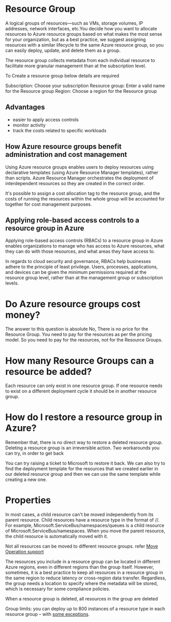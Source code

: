 # Resource Group
A logical groups of resources—such as VMs, storage volumes, IP addresses, network interfaces, etc.You decide how you want to allocate resources to Azure resource groups based on what makes the most sense for your organization, but as a best practice, we suggest assigning resources with a similar lifecycle to the same Azure resource group, so you can easily deploy, update, and delete them as a group.

The resource group collects metadata from each individual resource to facilitate more granular management than at the subscription level. 

To Create a resource group below details are required

Subscription: Choose your subscription
Resource group: Enter a valid name for the Resource group
Region: Choose a region for the Resource group


## Advantages 
- easier to apply access controls
- monitor activity
- track the costs related to specific workloads

## How Azure resource groups benefit administration and cost management
Using Azure resource groups enables users to deploy resources using declarative templates (using Azure Resource Manager templates), rather than scripts.  Azure Resource Manager orchestrates the deployment of interdependent resources so they are created in the correct order.

 It's possible to assign a cost allocation tag to the resource group, and the costs of running the resources within the whole group will be accounted for together for cost management purposes.

 ## Applying role-based access controls to a resource group in Azure

 Applying role-based access controls (RBACs) to a resource group in Azure enables organizations to manage who has access to Azure resources, what they can do with those resources, and what areas they have access to.

In regards to cloud security and governance, RBACs help businesses adhere to the principle of least privilege. Users, processes, applications, and devices can be given the minimum permissions required at the resource group level, rather than at the management group or subscription levels.

# Do Azure resource groups cost money?
The answer to this question is absolute No, There is no price for the Resource Group. You need to pay for the resources as per the pricing model. So you need to pay for the resources, not for the Resource Groups.

# How many Resource Groups can a resource be added?
Each resource can only exist in one resource group. If one resource needs to exist on a different deployment cycle it should be in another resource group.

# How do I restore a resource group in Azure?
Remember that, there is no direct way to restore a deleted resource group. Deleting a resource group is an irreversible action. Two workarounds you can try, in order to get back

You can try raising a ticket to Microsoft to restore it back.
We can also try to find the deployment template for the resources that we created earlier in our deleted resource group and then we can use the same template while creating a new one.

# Properties

In most cases, a child resource can't be moved independently from its parent resource. Child resources have a resource type in the format of <resource-provider-namespace>/<parent-resource>/<child-resource>. For example, Microsoft.ServiceBus/namespaces/queues is a child resource of Microsoft.ServiceBus/namespaces. When you move the parent resource, the child resource is automatically moved with it. 

Not all resources can be moved to different resource groups. refer [Move Operation support](https://docs.microsoft.com/en-us/azure/azure-resource-manager/management/move-support-resources)

The resources you include in a resource group can be located in different Azure regions, even in different regions than the group itself. However, sometimes, it is a best practice to keep all resources in a resource group in the same region to reduce latency or cross-region data transfer. Regardless, the group needs a location to specify where the metadata will be stored, which is necessary for some compliance policies. 

When a resource group is deleted, all resources in the group are deleted 

Group limits: you can deploy up to 800 instances of a resource type in each resource group – with [some exceptions](https://docs.microsoft.com/en-us/azure/azure-resource-manager/management/resources-without-resource-group-limit).


